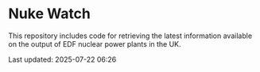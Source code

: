 # Nuke Watch

This repository includes code for retrieving the latest information available on the output of EDF nuclear power plants in the UK.

Last updated: 2025-07-22 06:26